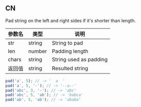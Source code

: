 ## CN

Pad string on the left and right sides if it's shorter than length.

|参数名|类型|说明|
|-----|----|---|
|str   |string|String to pad         |
|len   |number|Padding length        |
|chars |string|String used as padding|
|返回值|string|Resulted string       |

```javascript
pad('a', 5); // -> '  a  '
pad('a', 5, '-'); // -> '--a--'
pad('abc', 3, '-'); // -> 'abc'
pad('abc', 5, 'ab'); // -> 'babca'
pad('ab', 5, 'ab'); // -> 'ababa'
```
